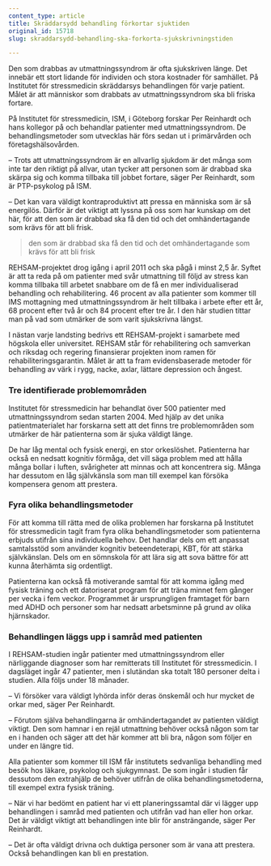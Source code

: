 ```yaml
---
content_type: article
title: Skräddarsydd behandling förkortar sjuktiden
original_id: 15718
slug: skraddarsydd-behandling-ska-forkorta-sjukskrivningstiden

---
```


Den som drabbas av utmattningssyndrom är ofta sjukskriven länge. Det innebär ett stort lidande för individen och stora kostnader för samhället. På Institutet för stressmedicin skräddarsys behandlingen för varje patient. Målet är att människor som drabbats av utmattningssyndrom ska bli friska fortare.

På Institutet för stressmedicin, ISM, i Göteborg forskar Per Reinhardt och hans kollegor på och behandlar patienter med utmattningssyndrom. De behandlingsmetoder som utvecklas här förs sedan ut i primärvården och företagshälsovården.

– Trots att utmattningssyndrom är en allvarlig sjukdom är det många som inte tar den riktigt på allvar, utan tycker att personen som är drabbad ska skärpa sig och komma tillbaka till jobbet fortare, säger Per Reinhardt, som är PTP-psykolog på ISM.

– Det kan vara väldigt kontraproduktivt att pressa en människa som är så energilös. Därför är det viktigt att lyssna på oss som har kunskap om det här, för att den som är drabbad ska få den tid och det omhändertagande som krävs för att bli frisk.

> den som är drabbad ska få den tid och det omhändertagande som krävs för att bli frisk

REHSAM-projektet drog igång i april 2011 och ska pågå i minst 2,5 år. Syftet är att ta reda på om patienter med svår utmattning till följd av stress kan komma tillbaka till arbetet snabbare om de få en mer individualiserad behandling och rehabilitering. 46 procent av alla patienter som kommer till IMS mottagning med utmattningssyndrom är helt tillbaka i arbete efter ett år, 68 procent efter två år och 84 procent efter tre år. I den här studien tittar man på vad som utmärker de som varit sjukskrivna längst.

I nästan varje landsting bedrivs ett REHSAM-projekt i samarbete med högskola eller universitet. REHSAM står för rehabilitering och samverkan och riksdag och regering finansierar projekten inom ramen för rehabiliteringsgarantin. Målet är att ta fram evidensbaserade metoder för behandling av värk i rygg, nacke, axlar, lättare depression och ångest.

### Tre identifierade problemområden

Institutet för stressmedicin har behandlat över 500 patienter med utmattningssyndrom sedan starten 2004. Med hjälp av det unika patientmaterialet har forskarna sett att det finns tre problemområden som utmärker de här patienterna som är sjuka väldigt länge.

De har låg mental och fysisk energi, en stor orkeslöshet. Patienterna har också en nedsatt kognitiv förmåga, det vill säga problem med att hålla många bollar i luften, svårigheter att minnas och att koncentrera sig. Många har dessutom en låg självkänsla som man till exempel kan försöka kompensera genom att prestera.

### Fyra olika behandlingsmetoder

För att komma till rätta med de olika problemen har forskarna på Institutet för stressmedicin tagit fram fyra olika behandlingsmetoder som patienterna erbjuds utifrån sina individuella behov. Det handlar dels om ett anpassat samtalsstöd som använder kognitiv beteendeterapi, KBT, för att stärka självkänslan. Dels om en sömnskola för att lära sig att sova bättre för att kunna återhämta sig ordentligt.

Patienterna kan också få motiverande samtal för att komma igång med fysisk träning och ett datoriserat program för att träna minnet fem gånger per vecka i fem veckor. Programmet är ursprungligen framtaget för barn med ADHD och personer som har nedsatt arbetsminne på grund av olika hjärnskador.

### Behandlingen läggs upp i samråd med patienten

I REHSAM-studien ingår patienter med utmattningssyndrom eller närliggande diagnoser som har remitterats till Institutet för stressmedicin. I dagsläget ingår 47 patienter, men i slutändan ska totalt 180 personer delta i studien. Alla följs under 18 månader.

– Vi försöker vara väldigt lyhörda inför deras önskemål och hur mycket de orkar med, säger Per Reinhardt.

– Förutom själva behandlingarna är omhändertagandet av patienten väldigt viktigt. Den som hamnar i en rejäl utmattning behöver också någon som tar en i handen och säger att det här kommer att bli bra, någon som följer en under en längre tid.

Alla patienter som kommer till ISM får institutets sedvanliga behandling med besök hos läkare, psykolog och sjukgymnast. De som ingår i studien får dessutom den extrahjälp de behöver utifrån de olika behandlingsmetoderna, till exempel extra fysisk träning.

– När vi har bedömt en patient har vi ett planeringssamtal där vi lägger upp behandlingen i samråd med patienten och utifrån vad han eller hon orkar. Det är väldigt viktigt att behandlingen inte blir för ansträngande, säger Per Reinhardt.

– Det är ofta väldigt drivna och duktiga personer som är vana att prestera. Också behandlingen kan bli en prestation.

